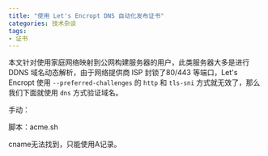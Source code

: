 ```yaml
---
title: "使用 Let's Encropt DNS 自动化发布证书"
categories: 技术杂谈
tags:
- 证书
---
```


本文针对使用家庭网络映射到公网构建服务器的用户，此类服务器大多是进行 DDNS 域名动态解析，由于网络提供商 ISP 封锁了80/443 等端口，Let's Encropt 使用 `--preferred-challenges` 的 `http` 和 `tls-sni` 方式就无效了，那么我们下面就使用 `dns` 方式验证域名。

手动：

脚本：acme.sh

cname无法找到，只能使用A记录。